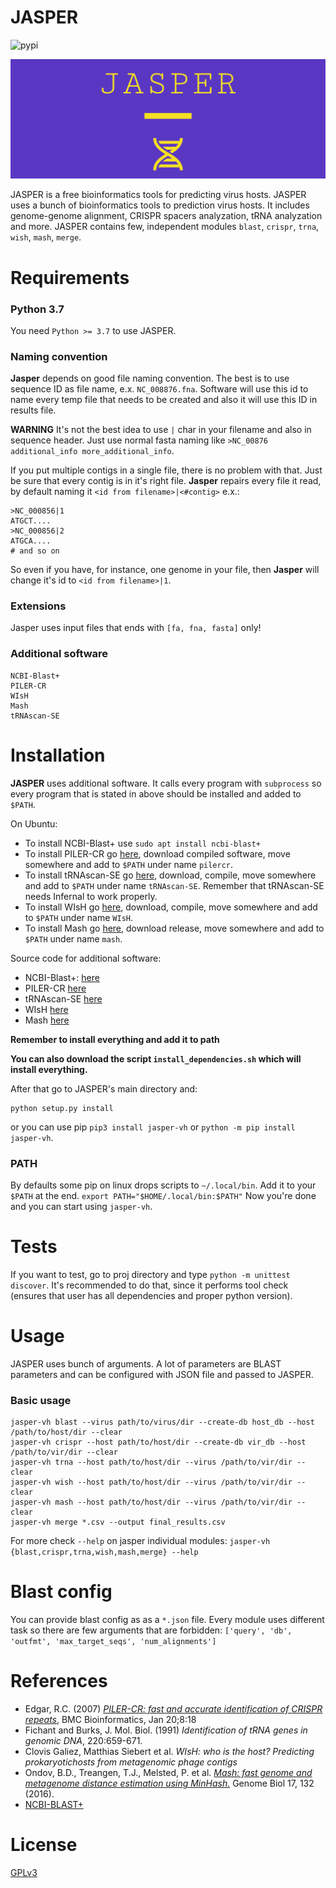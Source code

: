 # JASPER

![pypi](https://img.shields.io/pypi/v/jasper-vh.svg?branch=master)

![JASPER LOGO](https://github.com/777moneymaker/jasper/blob/main/logo.png?raw=true)

JASPER is a free bioinformatics tools for predicting virus hosts. 
JASPER uses a bunch of bioinformatics tools to prediction virus hosts. It includes genome-genome alignment, CRISPR spacers analyzation, tRNA analyzation and more.
JASPER contains few, independent modules `blast`, `crispr`, `trna`, `wish`, `mash`, `merge`.

# Requirements

### Python 3.7

You need `Python >= 3.7` to use JASPER.

### Naming convention

**Jasper** depends on good file naming convention. The best is to use sequence ID as file name, e.x. `NC_008876.fna`. Software will use this id to name every temp file that needs to be created and also it will use this ID in results file.

**WARNING** It's not the best idea to use `|` char in your filename and also in sequence header. Just use normal fasta naming like `>NC_00876 additional_info more_additional_info`.

If you put multiple contigs in a single file, there is no problem with that. Just be sure that every contig is in it's right file. **Jasper** repairs every file it read, by default naming it `<id from filename>|<#contig>` e.x.:
```
>NC_000856|1
ATGCT....
>NC_000856|2
ATGCA....
# and so on
```
So even if you have, for instance, one genome in your file, then **Jasper** will change it's id to `<id from filename>|1`.

### Extensions

Jasper uses input files that ends with `[fa, fna, fasta]` only!


### Additional software

```
NCBI-Blast+
PILER-CR
WIsH
Mash
tRNAscan-SE
```
# Installation

**JASPER** uses additional software. It calls every program with `subprocess` so every program that is stated in above should be installed and added to `$PATH`.

On Ubuntu:
* To install NCBI-Blast+ use `sudo apt install ncbi-blast+`
* To install PILER-CR go [here](http://www.drive5.com/pilercr/), download compiled software, move somewhere and add to `$PATH` under name `pilercr`.
* To install tRNAscan-SE go [here](http://lowelab.ucsc.edu/tRNAscan-SE/), download, compile, move somewhere and add to `$PATH` under name `tRNAscan-SE`. Remember that tRNAscan-SE needs Infernal to work properly.
* To install WIsH go [here](https://github.com/soedinglab/WIsH), download, compile, move somewhere and add to `$PATH` under name `WIsH`.
* To install Mash go [here](https://github.com/marbl/Mash), download release, move somewhere and add to `$PATH` under name `mash`.

Source code for additional software:
* NCBI-Blast+: [here](https://www.ncbi.nlm.nih.gov/books/NBK279671/)
* PILER-CR [here](http://www.drive5.com/pilercr/)
* tRNAscan-SE [here](http://lowelab.ucsc.edu/tRNAscan-SE/)
* WIsH [here](https://github.com/soedinglab/WIsH)
* Mash [here](https://github.com/marbl/Mash)

**Remember to install everything and add it to path**

**You can also download the script `install_dependencies.sh` which will install everything.**

After that go to JASPER's main directory and:
```
python setup.py install
```

or you can use pip `pip3 install jasper-vh` or `python -m pip install jasper-vh`.

### PATH

By defaults some pip on linux drops scripts to `~/.local/bin`. Add it to your `$PATH` at the end.
`export PATH="$HOME/.local/bin:$PATH"`
Now you're done and you can start using `jasper-vh`.

# Tests

If you want to test, go to proj directory and type `python -m unittest discover`.
It's recommended to do that, since it performs tool check (ensures that user has all dependencies and proper python version).

# Usage

JASPER uses bunch of arguments. A lot of parameters are BLAST parameters and can be configured with JSON file and passed to JASPER.

### Basic usage

```
jasper-vh blast --virus path/to/virus/dir --create-db host_db --host /path/to/host/dir --clear
jasper-vh crispr --host path/to/host/dir --create-db vir_db --host /path/to/vir/dir --clear
jasper-vh trna --host path/to/host/dir --virus /path/to/vir/dir --clear
jasper-vh wish --host path/to/host/dir --virus /path/to/vir/dir --clear
jasper-vh mash --host path/to/host/dir --virus /path/to/vir/dir --clear
jasper-vh merge *.csv --output final_results.csv 
```

For more check `--help` on jasper individual modules: `jasper-vh  {blast,crispr,trna,wish,mash,merge} --help`

# Blast config

You can provide blast config as as a `*.json` file.
Every module uses different task so there are few arguments that are forbidden:
`['query', 'db', 'outfmt', 'max_target_seqs', 'num_alignments']`

# References

* Edgar, R.C. (2007) [*PILER-CR: fast and accurate identification of CRISPR repeats*](http://www.ncbi.nlm.nih.gov/pubmed/17239253), BMC Bioinformatics, Jan 20;8:18
* Fichant and Burks, J. Mol. Biol. (1991) *Identification of tRNA genes in genomic DNA*, 220:659-671.
* Clovis Galiez, Matthias Siebert et al. *WIsH: who is the host? Predicting prokaryotichosts from metagenomic phage contigs*
* Ondov, B.D., Treangen, T.J., Melsted, P. et al. [*Mash: fast genome and metagenome distance estimation using MinHash.*](https://doi.org/10.1186/s13059-016-0997-x) Genome Biol 17, 132 (2016).
* [NCBI-BLAST+](https://www.ncbi.nlm.nih.gov/books/NBK279690/)

# License

[GPLv3](https://www.gnu.org/licenses/gpl-3.0.html)
